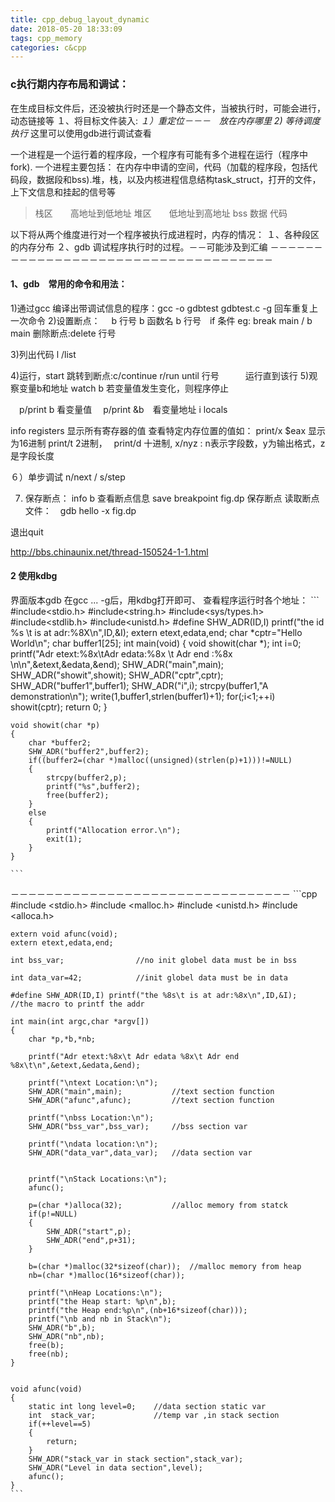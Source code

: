 ```yaml
---
title: cpp_debug_layout_dynamic
date: 2018-05-20 18:33:09
tags: cpp_memory
categories: c&cpp
---
```


### c执行期内存布局和调试：

在生成目标文件后，还没被执行时还是一个静态文件，当被执行时，可能会进行，动态链接等
１、将目标文件装入: <!-- more -->
*１）重定位－－－　放在内存哪里
 2)  等待调度执行*
这里可以使用gdb进行调试查看


一个进程是一个运行着的程序段，一个程序有可能有多个进程在运行（程序中fork).
一个进程主要包括：
   在内存中申请的空间，代码（加载的程序段，包括代码段，数据段和bss).堆，栈，以及内核进程信息结构task_struct，打开的文件，上下文信息和挂起的信号等

>栈区　　高地址到低地址
>堆区　　低地址到高地址
>bss
>数据
>代码
     
     
     
 以下将从两个维度进行对一个程序被执行成进程时，内存的情况：
 １、各种段区的内存分布
 ２、gdb 调试程序执行时的过程。－－可能涉及到汇编
 －－－－－－－－－－－－－－－－－－－－－－－－－－－－－－－－－－－－
#### 1、gdb　常用的命令和用法：
1)通过gcc 编译出带调试信息的程序：gcc -o gdbtest gdbtest.c -g 回车重复上一次命令
 2)设置断点：　
b 行号
b 函数名
b 行号　if 条件
eg:
break main  /  b main
  删除断点:delete 行号

3)列出代码
l /list

4)运行，start
  跳转到断点:c/continue   r/run
  until  行号　　　运行直到该行 
5)观察变量b和地址
watch b  若变量值发生变化，则程序停止


　p/print  b  看变量值
　p/print &b　看变量地址
 i  locals
  
  
 info registers 显示所有寄存器的值
 查看特定内存位置的值如：
 print/x $eax   显示为16进制 
 print/t  2进制，　
 print/d 十进制,
x/nyz  : n表示字段数，y为输出格式，z是字段长度
 
６）单步调试
 n/next   /   s/step　
 
 7) 保存断点：
 info b  查看断点信息
 save breakpoint fig.dp 保存断点
 读取断点文件：　gdb hello -x fig.dp
 
 退出quit
 
 http://bbs.chinaunix.net/thread-150524-1-1.html
 
#### 2 使用kdbg 
 界面版本gdb  在gcc ... -g后，用kdbg打开即可、
 查看程序运行时各个地址：
	```
	#include<stdio.h>
	#include<string.h>
	#include<sys/types.h>
	#include<stdlib.h>
	#include<unistd.h>
	#define SHW_ADR(ID,I) printf("the id %s \t is at adr:%8X\n",ID,&I);
	extern etext,edata,end;
	char *cptr="Hello World\n";
	char buffer1[25];
	int main(void)
	{
		void showit(char *);
		int i=0;
	   	printf("Adr etext:%8x\tAdr edata:%8x \t Adr end :%8x \n\n",&etext,&edata,&end);
		SHW_ADR("main",main);
		SHW_ADR("showit",showit);
		SHW_ADR("cptr",cptr);
		SHW_ADR("buffer1",buffer1);
		SHW_ADR("i",i);
		strcpy(buffer1,"A demonstration\n");
		write(1,buffer1,strlen(buffer1)+1);
		for(;i<1;++i)
			showit(cptr);
		return 0;
	}
	
	void showit(char *p)
	{
		char *buffer2;
		SHW_ADR("buffer2",buffer2);
		if((buffer2=(char *)malloc((unsigned)(strlen(p)+1)))!=NULL)
		{
			strcpy(buffer2,p);
			printf("%s",buffer2);
			free(buffer2);
		}
		else
		{
			printf("Allocation error.\n");
			exit(1);
		}
	}
	
	```
－－－－－－－－－－－－－－－－－－－－－－－－－－－－－－－－
	```cpp
	#include <stdio.h>
	#include <malloc.h>
	#include <unistd.h>
	#include <alloca.h>
	
	extern void afunc(void);
	extern etext,edata,end;
	
	int bss_var;				//no init globel data must be in bss
	
	int data_var=42;			//init globel data must be in data
	
	#define SHW_ADR(ID,I) printf("the %8s\t is at adr:%8x\n",ID,&I);		//the macro to printf the addr
	
	int main(int argc,char *argv[])
	{
		char *p,*b,*nb;
	
		printf("Adr etext:%8x\t Adr edata %8x\t Adr end %8x\t\n",&etext,&edata,&end);
		
		printf("\ntext Location:\n");
		SHW_ADR("main",main);			//text section function
		SHW_ADR("afunc",afunc);			//text section function
	
		printf("\nbss Location:\n");
		SHW_ADR("bss_var",bss_var);		//bss section var
	
		printf("\ndata location:\n");
		SHW_ADR("data_var",data_var);	//data section var
		
		
		printf("\nStack Locations:\n");
		afunc();
		
		p=(char *)alloca(32);			//alloc memory from statck
		if(p!=NULL)
		{
			SHW_ADR("start",p);
			SHW_ADR("end",p+31);
		}
		
		b=(char *)malloc(32*sizeof(char));	//malloc memory from heap
		nb=(char *)malloc(16*sizeof(char));
		
		printf("\nHeap Locations:\n");	
		printf("the Heap start: %p\n",b);
		printf("the Heap end:%p\n",(nb+16*sizeof(char)));
		printf("\nb and nb in Stack\n");
		SHW_ADR("b",b);
		SHW_ADR("nb",nb);
		free(b);
		free(nb);
	}
	
	
	void afunc(void)
	{
		static int long level=0;	//data section static var
		int	 stack_var;				//temp var ,in stack section
		if(++level==5)
		{
			return;
		}
		SHW_ADR("stack_var in stack section",stack_var);
		SHW_ADR("Level in data section",level);
		afunc();
	}
	```
 
 
 
 
 
